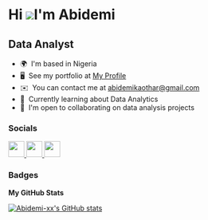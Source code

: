 Hi ![](https://user-images.githubusercontent.com/18350557/176309783-0785949b-9127-417c-8b55-ab5a4333674e.gif)I'm Abidemi
==========================================================================================================================================

Data Analyst
------------

* 🌍  I'm based in Nigeria
* 🖥️  See my portfolio at [My Profile](http://https://www.datascienceportfol.io/olowookereabidemi)
* ✉️  You can contact me at [abidemikaothar@gmail.com](mailto:abidemikaothar@gmail.com)
* 🧠  Currently learning about Data Analytics
* 🤝  I'm open to collaborating on data analysis projects


### Socials

<p align="left"> <a href="https://www.github.com/Abidemi-xx" target="_blank" rel="noreferrer"> <picture> <source media="(prefers-color-scheme: dark)" srcset="https://raw.githubusercontent.com/danielcranney/readme-generator/main/public/icons/socials/github-dark.svg" /> <source media="(prefers-color-scheme: light)" srcset="https://raw.githubusercontent.com/danielcranney/readme-generator/main/public/icons/socials/github.svg" /> <img src="https://raw.githubusercontent.com/danielcranney/readme-generator/main/public/icons/socials/github.svg" width="32" height="32" /> </picture> </a> <a href="https://www.linkedin.com/in/olowookereabidemi" target="_blank" rel="noreferrer"> <picture> <source media="(prefers-color-scheme: dark)" srcset="https://raw.githubusercontent.com/danielcranney/readme-generator/main/public/icons/socials/linkedin-dark.svg" /> <source media="(prefers-color-scheme: light)" srcset="https://raw.githubusercontent.com/danielcranney/readme-generator/main/public/icons/socials/linkedin.svg" /> <img src="https://raw.githubusercontent.com/danielcranney/readme-generator/main/public/icons/socials/linkedin.svg" width="32" height="32" /> </picture> </a> <a href="https://www.x.com/abidemi__xx" target="_blank" rel="noreferrer"> <picture> <source media="(prefers-color-scheme: dark)" srcset="https://raw.githubusercontent.com/danielcranney/readme-generator/main/public/icons/socials/twitter-dark.svg" /> <source media="(prefers-color-scheme: light)" srcset="https://raw.githubusercontent.com/danielcranney/readme-generator/main/public/icons/socials/twitter.svg" /> <img src="https://raw.githubusercontent.com/danielcranney/readme-generator/main/public/icons/socials/twitter.svg" width="32" height="32" /> </picture> </a></p>

### Badges

<b>My GitHub Stats</b>

<a href="http://www.github.com/Abidemi-xx"><img src="https://github-readme-stats.vercel.app/api?username=Olowookere-Abidemi&show_icons=true&hide=prs,issues,&title_color=3382ed&text_color=ffffff&icon_color=3382ed&bg_color=000000&hide_border=true&show_icons=true" alt="Abidemi-xx's GitHub stats" /></a>
